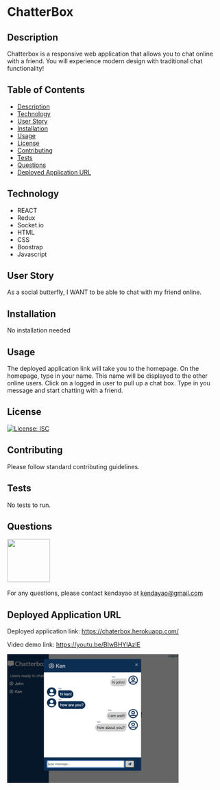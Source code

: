 # ChatterBox


## Description

Chatterbox is a responsive web application that allows you to chat online with a friend. You will experience modern design with traditional chat functionality!

## Table of Contents

* [Description](#description)
* [Technology](#technology)
* [User Story](#user-story)
* [Installation](#installation)
* [Usage](#usage)
* [License](#license)
* [Contributing](#contributing)
* [Tests](#tests)
* [Questions](#questions)
* [Deployed Application URL](#deployed-application-URL)

## Technology

- REACT
- Redux
- Socket.io
- HTML
- CSS
- Boostrap
- Javascript



## User Story

As a social butterfly,
I WANT to be able to chat with my friend online.


## Installation


No installation needed


## Usage

The deployed application link will take you to the homepage. On the homepage, type in your name. This name will be displayed to the other online users. Click on a logged in user to pull up a chat box. Type in you message and start chatting with a friend. 


## License


[![License: ISC](https://img.shields.io/badge/License-ISC-blue.svg)](https://opensource.org/licenses/ISC)


## Contributing


Please follow standard contributing guidelines.


## Tests


No tests to run.


## Questions

<img src="https://avatars3.githubusercontent.com/u/62568395?v=4" width="100" height="100">

For any questions, please contact kendayao at kendayao@gmail.com

## Deployed Application URL

Deployed application link: https://chaterbox.herokuapp.com/

Video demo link: https://youtu.be/BIwBHYlAzIE

<img src="client/public/images/chatterboxlive2.png" width="400" height="300">